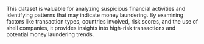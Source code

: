This dataset is valuable for analyzing suspicious financial activities and identifying patterns that may indicate money laundering. By examining factors like transaction types, countries involved, risk scores, and the use of shell companies, it provides insights into high-risk transactions and potential money laundering trends.
